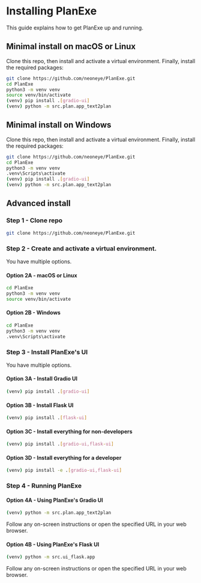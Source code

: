 # Installing PlanExe

This guide explains how to get PlanExe up and running.

## Minimal install on macOS or Linux

Clone this repo, then install and activate a virtual environment. Finally, install the required packages:

```bash
git clone https://github.com/neoneye/PlanExe.git
cd PlanExe
python3 -m venv venv
source venv/bin/activate
(venv) pip install .[gradio-ui]
(venv) python -m src.plan.app_text2plan
```

## Minimal install on Windows

Clone this repo, then install and activate a virtual environment. Finally, install the required packages:

```bash
git clone https://github.com/neoneye/PlanExe.git
cd PlanExe
python3 -m venv venv
.venv\Scripts\activate
(venv) pip install .[gradio-ui]
(venv) python -m src.plan.app_text2plan
```

## Advanced install

### Step 1 - Clone repo

```bash
git clone https://github.com/neoneye/PlanExe.git
```

### Step 2 - Create and activate a virtual environment.

You have multiple options.

#### Option 2A - macOS or Linux

```bash
cd PlanExe
python3 -m venv venv
source venv/bin/activate
```

#### Option 2B - Windows

```bash
cd PlanExe
python3 -m venv venv
.venv\Scripts\activate
```

### Step 3 - Install PlanExe's UI

You have multiple options.

#### Option 3A - Install Gradio UI

```bash
(venv) pip install .[gradio-ui]
```

#### Option 3B - Install Flask UI

```bash
(venv) pip install .[flask-ui]
```

#### Option 3C - Install everything for non-developers

```bash
(venv) pip install .[gradio-ui,flask-ui]
```

#### Option 3D - Install everything for a developer

```bash
(venv) pip install -e .[gradio-ui,flask-ui]
```

### Step 4 - Running PlanExe

#### Option 4A - Using PlanExe's Gradio UI

```bash
(venv) python -m src.plan.app_text2plan
```

Follow any on-screen instructions or open the specified URL in your web browser.

#### Option 4B - Using PlanExe's Flask UI

```bash
(venv) python -m src.ui_flask.app
```

Follow any on-screen instructions or open the specified URL in your web browser.
